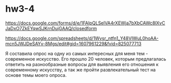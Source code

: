 # hw3-4

https://docs.google.com/forms/d/e/1FAIpQLSelVA4rXEWja7bXbCAWc8lXvCJaDxO7ZkEYqwSJKrnDujGAAQ/closedform

https://docs.google.com/spreadsheets/d/1Wvsr_ntfn1_Y48VIWuL0hoAA-mcn5JWJDeSAYv-8Mgs/edit#gid=1607961229&fvid=825077713

Я составила опрос на одну из самых интересных для меня тем - современное искусство. Его прошло 20 человек, которым предлагалась ответить на разнообразные вопросы для выявления его отношения к современному искусству, а так же пройти развлекательный тест на основе темы моего опроса.
